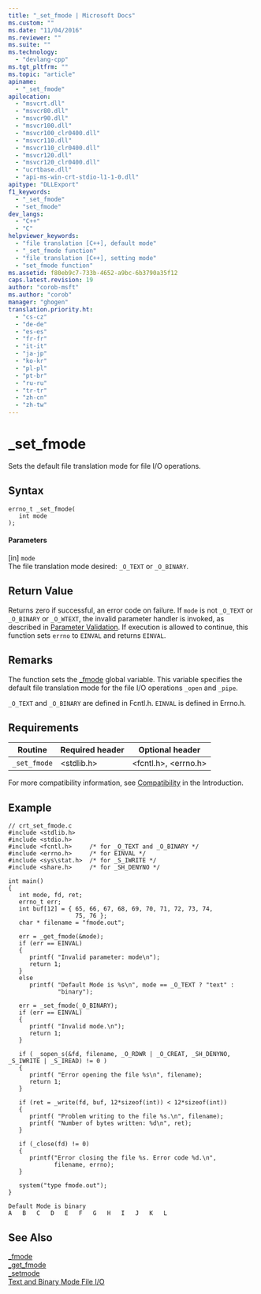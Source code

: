 ```yaml
---
title: "_set_fmode | Microsoft Docs"
ms.custom: ""
ms.date: "11/04/2016"
ms.reviewer: ""
ms.suite: ""
ms.technology: 
  - "devlang-cpp"
ms.tgt_pltfrm: ""
ms.topic: "article"
apiname: 
  - "_set_fmode"
apilocation: 
  - "msvcrt.dll"
  - "msvcr80.dll"
  - "msvcr90.dll"
  - "msvcr100.dll"
  - "msvcr100_clr0400.dll"
  - "msvcr110.dll"
  - "msvcr110_clr0400.dll"
  - "msvcr120.dll"
  - "msvcr120_clr0400.dll"
  - "ucrtbase.dll"
  - "api-ms-win-crt-stdio-l1-1-0.dll"
apitype: "DLLExport"
f1_keywords: 
  - "_set_fmode"
  - "set_fmode"
dev_langs: 
  - "C++"
  - "C"
helpviewer_keywords: 
  - "file translation [C++], default mode"
  - "_set_fmode function"
  - "file translation [C++], setting mode"
  - "set_fmode function"
ms.assetid: f80eb9c7-733b-4652-a9bc-6b3790a35f12
caps.latest.revision: 19
author: "corob-msft"
ms.author: "corob"
manager: "ghogen"
translation.priority.ht: 
  - "cs-cz"
  - "de-de"
  - "es-es"
  - "fr-fr"
  - "it-it"
  - "ja-jp"
  - "ko-kr"
  - "pl-pl"
  - "pt-br"
  - "ru-ru"
  - "tr-tr"
  - "zh-cn"
  - "zh-tw"
---
```

# _set_fmode
Sets the default file translation mode for file I/O operations.  
  
## Syntax  
  
```  
errno_t _set_fmode(   
   int mode   
);  
```  
  
#### Parameters  
 [in] `mode`  
 The file translation mode desired: `_O_TEXT` or `_O_BINARY`.  
  
## Return Value  
 Returns zero if successful, an error code on failure. If `mode` is not `_O_TEXT` or `_O_BINARY` or `_O_WTEXT`, the invalid parameter handler is invoked, as described in [Parameter Validation](../../c-runtime-library/parameter-validation.md). If execution is allowed to continue, this function sets `errno` to `EINVAL` and returns `EINVAL`.  
  
## Remarks  
 The function sets the [_fmode](../../c-runtime-library/fmode.md) global variable. This variable specifies the default file translation mode for the file I/O operations `_open` and `_pipe`.  
  
 `_O_TEXT` and `_O_BINARY` are defined in Fcntl.h. `EINVAL` is defined in Errno.h.  
  
## Requirements  
  
|Routine|Required header|Optional header|  
|-------------|---------------------|---------------------|  
|`_set_fmode`|\<stdlib.h>|\<fcntl.h>, \<errno.h>|  
  
 For more compatibility information, see [Compatibility](../../c-runtime-library/compatibility.md) in the Introduction.  
  
## Example  
  
```  
// crt_set_fmode.c  
#include <stdlib.h>  
#include <stdio.h>  
#include <fcntl.h>     /* for _O_TEXT and _O_BINARY */  
#include <errno.h>     /* for EINVAL */  
#include <sys\stat.h>  /* for _S_IWRITE */  
#include <share.h>     /* for _SH_DENYNO */  
  
int main()  
{  
   int mode, fd, ret;  
   errno_t err;  
   int buf[12] = { 65, 66, 67, 68, 69, 70, 71, 72, 73, 74,  
                   75, 76 };  
   char * filename = "fmode.out";  
  
   err = _get_fmode(&mode);  
   if (err == EINVAL)  
   {  
      printf( "Invalid parameter: mode\n");  
      return 1;  
   }  
   else  
      printf( "Default Mode is %s\n", mode == _O_TEXT ? "text" :  
              "binary");  
  
   err = _set_fmode(_O_BINARY);  
   if (err == EINVAL)  
   {  
      printf( "Invalid mode.\n");  
      return 1;  
   }  
  
   if ( _sopen_s(&fd, filename, _O_RDWR | _O_CREAT, _SH_DENYNO, _S_IWRITE | _S_IREAD) != 0 )  
   {  
      printf( "Error opening the file %s\n", filename);  
      return 1;  
   }  
  
   if (ret = _write(fd, buf, 12*sizeof(int)) < 12*sizeof(int))  
   {  
      printf( "Problem writing to the file %s.\n", filename);  
      printf( "Number of bytes written: %d\n", ret);  
   }  
  
   if (_close(fd) != 0)  
   {  
      printf("Error closing the file %s. Error code %d.\n",  
             filename, errno);  
   }  
  
   system("type fmode.out");  
}  
```  
  
```Output  
Default Mode is binary  
A   B   C   D   E   F   G   H   I   J   K   L     
```  
  
## See Also  
 [_fmode](../../c-runtime-library/fmode.md)   
 [_get_fmode](../../c-runtime-library/reference/get-fmode.md)   
 [_setmode](../../c-runtime-library/reference/setmode.md)   
 [Text and Binary Mode File I/O](../../c-runtime-library/text-and-binary-mode-file-i-o.md)